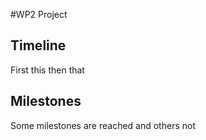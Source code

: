#WP2 Project

## Timeline
First this then that

## Milestones
Some milestones are reached and others not
